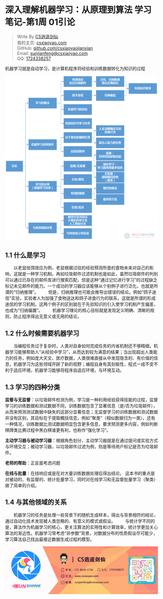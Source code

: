 # 深入理解机器学习：从原理到算法 学习笔记-第1周 01引论

> Write By [CS逍遥剑仙](http://home.ustc.edu.cn/~cssjf/)   
> 我的主页: [csxiaoyao.com](https://csxiaoyao.com)   
> GitHub: [github.com/csxiaoyaojianxian](https://github.com/csxiaoyaojianxian)   
> Email: [sunjianfeng@csxiaoyao.com](mailto:sunjianfeng@csxiaoyao.com)  
> QQ: [1724338257](http://wpa.qq.com/msgrd?uin=1724338257&site=qq&menu=yes)

机器学习就是自动学习，是计算机程序将经验和训练数据转化为知识的过程

![pic1](./07/01.png)
## 1.1 什么是学习
&emsp;&emsp;以老鼠怯饵效应为例，老鼠根据过往的经验预测所食的食物未来对自己的影响，这就是一种学习机制。再如垃圾邮件过滤机制也是如此，虽然垃圾邮件的判别可以通过已存在的邮件库进行搜索匹配，但是这种“通过记忆进行学习”的过程缺乏标记未见邮件的能力。一个成功的学习器应该能够从个别例子进行泛化，也就是所谓的“归纳推理”。
&emsp;&emsp;但是，归纳推理也可能会推导出错误的结论。例如“鸽子迷信”实验，实验者人为加强了食物送达和鸽子进食行为的联系，这就是所谓的形成迷信的学习机制。这两个例子的区别就在于先验知识的引入使学习机制产生偏差，也成为“归纳偏置”。
&emsp;&emsp;机器学习理论的核心目标就是发现定义明确、清晰的规则，防止程序得出无意义或无用的结论。
## 1.2 什么时候需要机器学习
&emsp;&emsp;当编程任务过于复杂时，人类对自身如何完成任务的内省机制还不够精细，机器学习能够帮助人“从经验中学习”，从而达到较为满意的结果；当出现超出人类能力的任务，例如庞大天文、医疗数据，人类很难直接从中发现隐含的、有价值的信息，机器学习为这些领域开辟了新的视野；编程自身有其刻板性，程式一成不变不利于适应环境，机器学习能够将程序自适应环境，与环境互动。
## 1.3 学习的四种分类
**监督与无监督**：以垃圾邮件检测为例，学习是一种利用经验获得技能的过程，监督学习的训练数据和测试数据不同，训练数据包含了显著信息（是/否为垃圾邮件），从而来预测测试数据中缺失的这部分显著信息；无监督学习的训练数据和测试数据并没有区别，其目标在于提取概括信息，例如“聚类”（相似数据归为一类）。还有一种情况，训练数据比测试数据明显包含更多信息，要求预测更多内容，例如判断棋牌类比赛过程中黑白棋谁更有利，也称作“强化学习”。

**主动学习器与被动学习器**：根据角色划分，主动学习器就是在通过提问或实验方式与环境交互；被动学习器，以垃圾邮件过滤为例，则是等待用户标记是否为垃圾邮件。

**老师的帮助**：正反面考虑问题

**在线与批量**：在线响应或是在对大量训练数据处理后得出结论。
这本书的重点是对被动的、有监督的、统计批量学习，同时对在线学习和无监督批量学习（聚类）做了简单的介绍。
## 1.4 与其他领域的关系
&emsp;&emsp;机器学习的任务是处理一些背景下的随机生成样本，得出与背景相符的结论，通过自动化技术发现被人类忽略的、有意义的模式或假设。
&emsp;&emsp;与统计学不同的是，算法作为机器学习的核心，更关注算法的实用性和计算效率，统计学更加关心算法的渐近性。机器学习常考虑“非参数”背景，对数据分布的性质假设尽可能少，学习算法自己找出最接近数据生成过程的模型。

![sign](https://raw.githubusercontent.com/csxiaoyaojianxian/ImageHosting/master/img/sign.jpg)